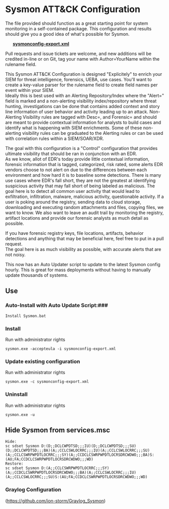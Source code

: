 ﻿# Sysmon ATT&CK Configuration #
The file provided should function as a great starting point for system monitoring in a self-contained package. This configuration and results should give you a good idea of what's possible for Sysmon.

&nbsp;&nbsp;&nbsp;&nbsp;&nbsp;&nbsp;**[sysmonconfig-export.xml](https://github.com/ion-storm/sysmon-config/blob/master/sysmonconfig-export.xml)**

Pull requests and issue tickets are welcome, and new additions will be credited in-line or on Git, tag your name with Author=YourName within the rulename field.

This Sysmon ATT&CK Configuration is designed "Explicitely" to enrich your SIEM for threat intelligence, forensics, UEBA, use cases.  You'll want to create a key-value parser for the
rulename field to create field names per event within your SIEM.  
Ideally this is best used with an Alerting Repository/Index where the "Alert=" field is marked and a non-alerting visibility index/repository where threat hunting, investigations can be done 
that contains added context and story line information of user behavior and activity leading up to an attack.  Non-Alerting Visibility rules are tagged with Desc=, and Forensic= and should
are meant to provide contextual information for analysts to build cases and identify what is happening with SIEM enrichments.  Some of these non-alerting visibility rules can be graduated 
to the Alerting rules or can be used with correlation rules within a SIEM/SOAR/XDR.  

The goal with this configuration is a "Control" configuration that provides ultimate visibility that should be ran in conjunction with an EDR.  
As we know, allot of EDR's today provide little contextual information, forensic information that is tagged, categorized, risk rated, some alerts EDR vendors choose to not alert
on due to the differences between each environment and how hard it is to baseline some detections.  There is many use cases where EDR's fall short, they are not the greatest at 
identifying suspicious activity that may fall short of being labeled as malicious.  The goal here is to detect all common user activity that would lead to exfiltration, infiltration, 
malware, malicious activity, questionable activity.  If a user is poking around the registry, sending data to cloud storage, downloading and executing random attachments and files,
copying files, we want to know.  We also want to leave an audit trail by monitoring the registry, artifact locations and provide our forensic analysts as much detail as possible.

If you have forensic registry keys, file locations, artifacts, behavior detections and anything that may be beneficial here, feel free to put in a pull request.  
The goal here is as much visibility as possible, with accurate alerts that are not noisy.  


This now has an Auto Updater script to update to the latest Sysmon config hourly.  This is great for mass deployments without having to manually update thousands of systems.

## Use ##

### Auto-Install with Auto Update Script:###
~~~~
Install Sysmon.bat
~~~~

### Install ###
Run with administrator rights
~~~~
sysmon.exe -accepteula -i sysmonconfig-export.xml
~~~~

### Update existing configuration ###
Run with administrator rights
~~~~
sysmon.exe -c sysmonconfig-export.xml
~~~~

### Uninstall ###
Run with administrator rights
~~~~
sysmon.exe -u
~~~~

## Hide Sysmon from services.msc ##
~~~~
Hide:
sc sdset Sysmon D:(D;;DCLCWPDTSD;;;IU)(D;;DCLCWPDTSD;;;SU)(D;;DCLCWPDTSD;;;BA)(A;;CCLCSWLOCRRC;;;IU)(A;;CCLCSWLOCRRC;;;SU)(A;;CCLCSWRPWPDTLOCRRC;;;SY)(A;;CCDCLCSWRPWPDTLOCRSDRCWDWO;;;BA)S:(AU;FA;CCDCLCSWRPWPDTLOCRSDRCWDWO;;;WD)
Restore:
sc sdset Sysmon D:(A;;CCLCSWRPWPDTLOCRRC;;;SY)(A;;CCDCLCSWRPWPDTLOCRSDRCWDWO;;;BA)(A;;CCLCSWLOCRRC;;;IU)(A;;CCLCSWLOCRRC;;;SU)S:(AU;FA;CCDCLCSWRPWPDTLOCRSDRCWDWO;;;WD)

~~~~

### Graylog Configuration ###

(https://github.com/ion-storm/Graylog_Sysmon)

